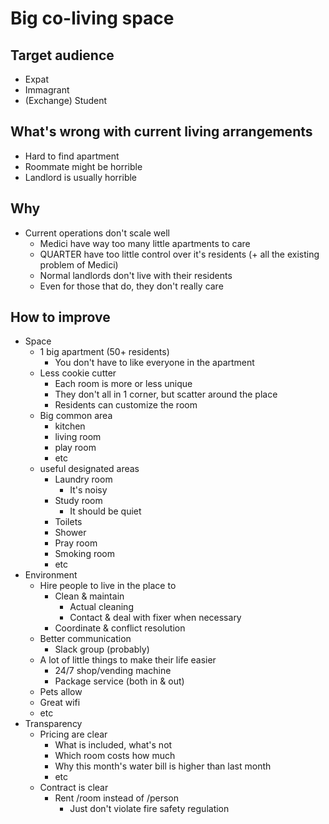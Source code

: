 # Big co-living space

## Target audience

- Expat
- Immagrant
- (Exchange) Student

## What's wrong with current living arrangements

- Hard to find apartment
- Roommate might be horrible
- Landlord is usually horrible

## Why

- Current operations don't scale well
  - Medici have way too many little apartments to care
  - QUARTER have too little control over it's residents (+ all the existing problem of Medici)
  - Normal landlords don't live with their residents
  - Even for those that do, they don't really care

## How to improve

- Space
  - 1 big apartment (50+ residents)
    - You don't have to like everyone in the apartment
  - Less cookie cutter
    - Each room is more or less unique
    - They don't all in 1 corner, but scatter around the place
    - Residents can customize the room
  - Big common area
    - kitchen
    - living room
    - play room
    - etc
  - useful designated areas
    - Laundry room
      - It's noisy
    - Study room
      - It should be quiet
    - Toilets
    - Shower
    - Pray room
    - Smoking room
    - etc
- Environment
  - Hire people to live in the place to
    - Clean & maintain
      - Actual cleaning
      - Contact & deal with fixer when necessary
    - Coordinate & conflict resolution
  - Better communication
    - Slack group (probably)
  - A lot of little things to make their life easier
    - 24/7 shop/vending machine
    - Package service (both in & out)
  - Pets allow
  - Great wifi
  - etc
- Transparency
  - Pricing are clear
    - What is included, what's not
    - Which room costs how much
    - Why this month's water bill is higher than last month
    - etc
  - Contract is clear
    - Rent /room instead of /person
      - Just don't violate fire safety regulation